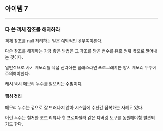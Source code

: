 ## 아이템 7

---

### 다 쓴 객체 참조를 해제하라

객체 참조를 null 처리하는 일은 예외적인 경우여야한다. 

다쓴 참조를 해제하는 가장 좋은 방법은 그 참조를 담은 변수를 유효 범위 밖으로 밀어내는 것이다. 

일반적으로 자기 메모리를 직접 관리하는 클래스라면 프로그래머는 항시 메모리 누수에 주의해야한다. 


캐시 역시 메모리 누수를 일으키는 주범이다. 



#### 핵심 정리 

메모리 누수는 겉으로 잘 드러나지 않아 시스템에 수년간 잠복하는 사례도 있다.

이런 누수는 철저한 코드 리뷰나 힙 프로파일러 같은 디버깅 도구를 동원해야함 발견되기도 한다. 